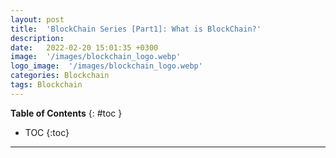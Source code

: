 ```yaml
---
layout: post
title:  'BlockChain Series [Part1]: What is BlockChain?'
description: 
date:   2022-02-20 15:01:35 +0300
image:  '/images/blockchain_logo.webp'
logo_image:  '/images/blockchain_logo.webp'
categories: Blockchain
tags: Blockchain
---
```


**Table of Contents**
{: #toc }
*  TOC
{:toc}

---
